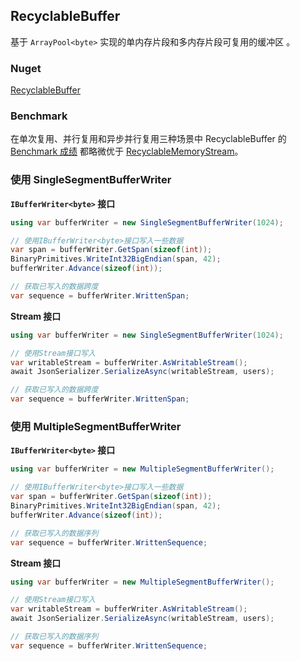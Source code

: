 ## RecyclableBuffer
基于 `ArrayPool<byte>` 实现的单内存片段和多内存片段可复用的缓冲区 。

### Nuget
[RecyclableBuffer](https://www.nuget.org/packages/RecyclableBuffer/)

### Benchmark
在单次复用、并行复用和异步并行复用三种场景中 RecyclableBuffer 的 [Benchmark 成绩](https://github.com/xljiulang/RecyclableBuffer/tree/master/RecyclableBuffer.Benchmarks/results) 都略微优于 [RecyclableMemoryStream](https://github.com/microsoft/Microsoft.IO.RecyclableMemoryStream)。


### 使用 SingleSegmentBufferWriter

**`IBufferWriter<byte>` 接口**
```c#
using var bufferWriter = new SingleSegmentBufferWriter(1024);

// 使用IBufferWriter<byte>接口写入一些数据
var span = bufferWriter.GetSpan(sizeof(int));
BinaryPrimitives.WriteInt32BigEndian(span, 42);
bufferWriter.Advance(sizeof(int));

// 获取已写入的数据跨度
var sequence = bufferWriter.WrittenSpan;
```
 
**Stream 接口**
```c#
using var bufferWriter = new SingleSegmentBufferWriter(1024);

// 使用Stream接口写入
var writableStream = bufferWriter.AsWritableStream();
await JsonSerializer.SerializeAsync(writableStream, users);

// 获取已写入的数据跨度
var sequence = bufferWriter.WrittenSpan;

```


### 使用 MultipleSegmentBufferWriter

**`IBufferWriter<byte>` 接口**
```c#
using var bufferWriter = new MultipleSegmentBufferWriter();

// 使用IBufferWriter<byte>接口写入一些数据
var span = bufferWriter.GetSpan(sizeof(int));
BinaryPrimitives.WriteInt32BigEndian(span, 42);
bufferWriter.Advance(sizeof(int));

// 获取已写入的数据序列
var sequence = bufferWriter.WrittenSequence;
```
 
**Stream 接口**
```c#
using var bufferWriter = new MultipleSegmentBufferWriter();

// 使用Stream接口写入
var writableStream = bufferWriter.AsWritableStream();
await JsonSerializer.SerializeAsync(writableStream, users);

// 获取已写入的数据序列
var sequence = bufferWriter.WrittenSequence;

```